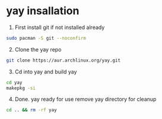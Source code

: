 # yay insallation

1. First install git if not installed already
```bash
sudo pacman -S git --noconfirm
```

2. Clone the yay repo
```bash
git clone https://aur.archlinux.org/yay.git
```

3. Cd into yay and build yay
```bash
cd yay
makepkg -si
```

4. Done. yay ready for use
	remove yay directory for cleanup 
```bash
cd .. && rm -rf yay
```